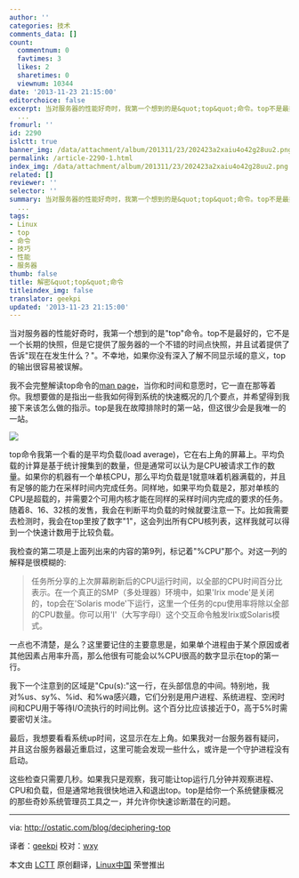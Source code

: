```yaml
---
author: ''
categories: 技术
comments_data: []
count:
  commentnum: 0
  favtimes: 3
  likes: 2
  sharetimes: 0
  viewnum: 10344
date: '2013-11-23 21:15:00'
editorchoice: false
excerpt: 当对服务器的性能好奇时，我第一个想到的是&quot;top&quot;命令。top不是最好的，它不是一个长期的快照，但是它提供了服务器的一个不错的时间点快照，并且试着提供了告诉&quot;现在在发生什么？&quot;。不幸地，如果你没有深入了解不同显
  ...
fromurl: ''
id: 2290
islctt: true
banner_img: /data/attachment/album/201311/23/202423a2xaiu4o42g28uu2.png
permalink: /article-2290-1.html
index_img: /data/attachment/album/201311/23/202423a2xaiu4o42g28uu2.png.thumb.jpg
related: []
reviewer: ''
selector: ''
summary: 当对服务器的性能好奇时，我第一个想到的是&quot;top&quot;命令。top不是最好的，它不是一个长期的快照，但是它提供了服务器的一个不错的时间点快照，并且试着提供了告诉&quot;现在在发生什么？&quot;。不幸地，如果你没有深入了解不同显
  ...
tags:
- Linux
- top
- 命令
- 技巧
- 性能
- 服务器
thumb: false
title: 解密&quot;top&quot;命令
titleindex_img: false
translator: geekpi
updated: '2013-11-23 21:15:00'
---
```


当对服务器的性能好奇时，我第一个想到的是"top"命令。top不是最好的，它不是一个长期的快照，但是它提供了服务器的一个不错的时间点快照，并且试着提供了告诉"现在在发生什么？"。不幸地，如果你没有深入了解不同显示域的意义，top的输出很容易被误解。


我不会完整解读top命令的[man page](http://www.linuxmanpages.com/man1/top1.php)，当你和时间和意愿时，它一直在那等着你。我想要做的是指出一些我如何得到系统的快速概况的几个要点，并希望得到我接下来该怎么做的指示。top是我在故障排除时的第一站，但这很少会是我唯一的一站。


[![](/data/attachment/album/201311/23/202423a2xaiu4o42g28uu2.png)](http://www.flickr.com/photos/51724787@N06/10847969205/)


top命令我第一个看的是平均负载(load average)，它在右上角的屏幕上。平均负载的计算是基于统计搜集到的数量，但是通常可以认为是CPU被请求工作的数量。如果你的机器有一个单核CPU，那么平均负载是1就意味着机器满载的，并且有足够的能力在采样时间内完成任务。同样地，如果平均负载是2，那对单核的CPU是超载的，并需要2个可用内核才能在同样的采样时间内完成的要求的任务。随着8、16、32核的发售，我会在判断平均负载的时候就要注意一下。比如我需要去检测时，我会在top里按了数字"1"，这会列出所有CPU核列表，这样我就可以得到一个快速计数用于比较负载。


我检查的第二项是上面列出来的内容的第9列，标记着"%CPU"那个。对这一列的解释是很模糊的:



> 
> 任务所分享的上次屏幕刷新后的CPU运行时间，以全部的CPU时间百分比表示。在一个真正的SMP（多处理器）环境中，如果'Irix mode'是关闭的，top会在'Solaris mode'下运行，这里一个任务的cpu使用率将除以全部的CPU数量。你可以用'I'（大写字母I）这个交互命令触发Irix或Solaris模式。
> 
> 
> 


一点也不清楚，是么？这里要记住的主要意思是，如果单个进程由于某个原因或者其他因素占用率升高，那么他很有可能会以%CPU很高的数字显示在top的第一行。


我下一个注意到的区域是"Cpu(s):"这一行，在头部信息的中间。特别地，我对%us、sy%、%id、和%wa感兴趣，它们分别是用户进程、系统进程、空闲时间和CPU用于等待I/O流执行的时间比例。这个百分比应该接近于0，高于5%时需要密切关注。


最后，我想要看看系统up时间，这显示在左上角。如果我对一台服务器有疑问，并且这台服务器最近重启过，这里可能会发现一些什么，或许是一个守护进程没有启动。


这些检查只需要几秒。如果我只是观察，我可能让top运行几分钟并观察进程、CPU和负载，但是通常地我很快地进入和退出top。top是给你一个系统健康概况的那些奇妙系统管理员工具之一，并允许你快速诊断潜在的问题。




---


via: <http://ostatic.com/blog/deciphering-top>


译者：[geekpi](https://github.com/geekpi) 校对：[wxy](https://github.com/wxy)


 


本文由 [LCTT](https://github.com/LCTT/TranslateProject) 原创翻译，[Linux中国](http://linux.cn/) 荣誉推出